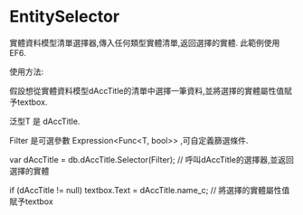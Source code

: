 # EntitySelector
實體資料模型清單選擇器,傳入任何類型實體清單,返回選擇的實體.
此範例使用EF6.

使用方法:

假設想從實體資料模型dAccTitle的清單中選擇一筆資料,並將選擇的實體屬性值賦予textbox.

泛型T 是 dAccTitle.

Filter 是可選參數 Expression<Func<T, bool>> ,可自定義篩選條件.


var dAccTitle = db.dAccTitle.Selector(Filter);  //  呼叫dAccTitle的選擇器,並返回選擇的實體

if (dAccTitle != null)
    textbox.Text = dAccTitle.name_c;            //  將選擇的實體屬性值賦予textbox
